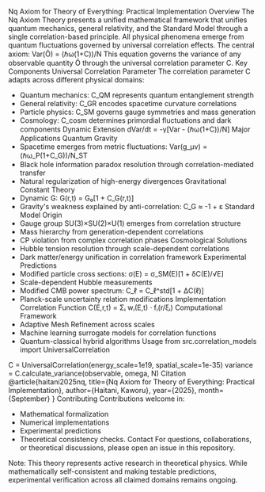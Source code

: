 Nq Axiom for Theory of Everything: Practical Implementation
Overview
The Nq Axiom Theory presents a unified mathematical framework that unifies quantum mechanics, 
general relativity, and the Standard Model through a single correlation-based principle. 
All physical phenomena emerge from quantum fluctuations governed by universal correlation effects.
The central axiom:
Var(Ô) = (ℏω(1+C))/N
This equation governs the variance of any observable quantity Ô through the universal correlation parameter C.
Key Components
Universal Correlation Parameter
The correlation parameter C adapts across different physical domains:
* Quantum mechanics: C_QM represents quantum entanglement strength
* General relativity: C_GR encodes spacetime curvature correlations
* Particle physics: C_SM governs gauge symmetries and mass generation
* Cosmology: C_cosm determines primordial fluctuations and dark components
Dynamic Extension
dVar/dt = -γ[Var - (ℏω(1+C))/N]
Major Applications
Quantum Gravity
* Spacetime emerges from metric fluctuations: Var(g_μν) = (ℏω_P(1+C_G))/N_ST
* Black hole information paradox resolution through correlation-mediated transfer
* Natural regularization of high-energy divergences
Gravitational Constant Theory
* Dynamic G: G(r,t) = G₀[1 + C_G(r,t)]
* Gravity's weakness explained by anti-correlation: C_G ≈ -1 + ε
Standard Model Origin
* Gauge group SU(3)×SU(2)×U(1) emerges from correlation structure
* Mass hierarchy from generation-dependent correlations
* CP violation from complex correlation phases
Cosmological Solutions
* Hubble tension resolution through scale-dependent correlations
* Dark matter/energy unification in correlation framework
Experimental Predictions
* Modified particle cross sections: σ(E) = σ_SM(E)[1 + δC(E)/√E]
* Scale-dependent Hubble measurements
* Modified CMB power spectrum: C_ℓ = C_ℓ^std[1 + ΔC(ℓ)]
* Planck-scale uncertainty relation modifications
Implementation
Correlation Function
C(E,r,t) = Σᵢ wᵢ(E,t) · fᵢ(r/ξᵢ)
Computational Framework
* Adaptive Mesh Refinement across scales
* Machine learning surrogate models for correlation functions
* Quantum-classical hybrid algorithms
Usage
from src.correlation_models import UniversalCorrelation

C = UniversalCorrelation(energy_scale=1e19, spatial_scale=1e-35)
variance = C.calculate_variance(observable, omega, N)
Citation
@article{haitani2025nq,
  title={Nq Axiom for Theory of Everything: Practical Implementation},
  author={Haitani, Kaworu},
  year={2025},
  month={September}
}
Contributing
Contributions welcome in:
* Mathematical formalization
* Numerical implementations
* Experimental predictions
* Theoretical consistency checks.
Contact
For questions, collaborations, or theoretical discussions, please open an issue in this repository.

Note: This theory represents active research in theoretical physics. While mathematically self-consistent and 
making testable predictions, experimental verification across all claimed domains remains ongoing.
